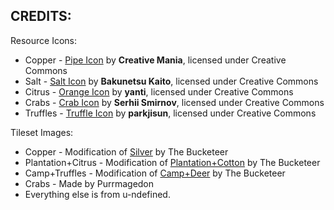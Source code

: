 ## CREDITS:
Resource Icons:

* Copper - [Pipe Icon](https://thenounproject.com/icon/1641076/) by **Creative Mania**, licensed under Creative Commons
* Salt - [Salt Icon](https://thenounproject.com/icon/714262/) by **Bakunetsu Kaito**, licensed under Creative Commons
* Citrus - [Orange Icon](https://thenounproject.com/icon/1753248/) by **yanti**, licensed under Creative Commons
* Crabs - [Crab Icon](https://thenounproject.com/icon/3062589/) by **Serhii Smirnov**, licensed under Creative Commons
* Truffles - [Truffle Icon](https://thenounproject.com/icon/1576609/) by **parkjisun**, licensed under Creative Commons

Tileset Images:

* Copper - Modification of [Silver](https://github.com/yairm210/Unciv/blob/master/android/Images/TileSets/FantasyHex/Tiles/Silver.png) by The Bucketeer 
* Plantation+Citrus - Modification of [Plantation+Cotton](https://github.com/yairm210/Unciv/blob/master/android/Images/TileSets/FantasyHex/Tiles/Plantation%2BCotton.png) by The Bucketeer 
* Camp+Truffles - Modification of [Camp+Deer](https://github.com/yairm210/Unciv/blob/master/android/Images/TileSets/FantasyHex/Tiles/Camp%2BDeer.png) by The Bucketeer
* Crabs - Made by Purrmagedon
* Everything else is from u-ndefined.